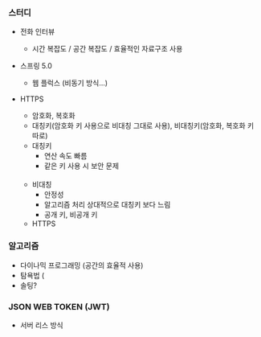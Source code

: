 ### 스터디
- 전화 인터뷰
    - 시간 복잡도 / 공간 복잡도 / 효율적인 자료구조 사용
- 스프링 5.0
    - 웹 플럭스 (비동기 방식...)
- HTTPS
    - 암호화, 복호화
    - 대칭키(암호화 키 사용으로 비대칭 그대로 사용), 비대칭키(암호화, 복호화 키 따로)
    - 대칭키 
      - 연산 속도 빠름
      - 같은 키 사용 시 보안 문제
    <br/>
      
    - 비대칭
      - 안정성
      - 알고리즘 처리 상대적으로 대칭키 보다 느림
      - 공개 키, 비공개 키
    - HTTPS
        

### 알고리즘
- 다이나믹 프로그래밍 (공간의 효율적 사용)
- 탐욕법 (
- 솔팅? 

### JSON WEB TOKEN (JWT)
- 서버 리스 방식
